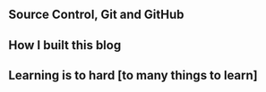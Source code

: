 ## Source Control, Git and GitHub
## How I built this blog
## Learning is to hard [to many things to learn]

